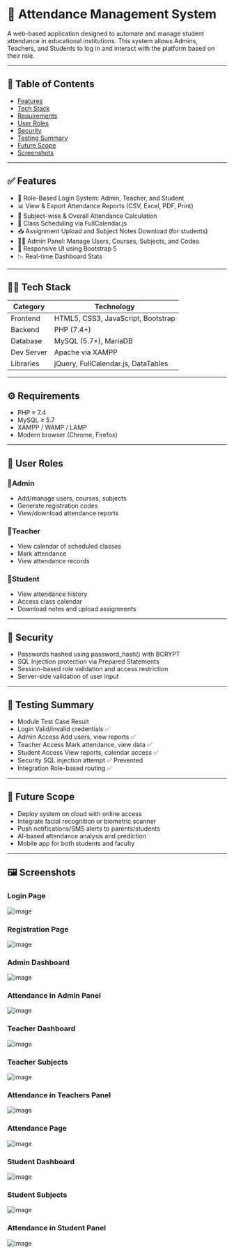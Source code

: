 # 📘 Attendance Management System

A web-based application designed to automate and manage student attendance in educational institutions. This system allows Admins, Teachers, and Students to log in and interact with the platform based on their role.

---

## 📌 Table of Contents

- [Features](#-features)
- [Tech Stack](#-tech-stack)
- [Requirements](https://github.com/Saima2647/Attendance-Management-System/edit/main/README.md#%EF%B8%8F-requirements)
- [User Roles](#-user-roles)
- [Security](#-security)
- [Testing Summary](#-testing-summary)
- [Future Scope](#-future-scope)
- [Screenshots](https://github.com/Saima2647/Attendance-Management-System/edit/main/README.md#%EF%B8%8F-screenshots)

---

## ✅ Features

- 🔐 Role-Based Login System: Admin, Teacher, and Student
- 📊 View & Export Attendance Reports (CSV, Excel, PDF, Print)
- 🧾 Subject-wise & Overall Attendance Calculation
- 📅 Class Scheduling via FullCalendar.js
- 📥 Assignment Upload and Subject Notes Download (for students)
- 🧑‍🏫 Admin Panel: Manage Users, Courses, Subjects, and Codes
- 🧠 Responsive UI using Bootstrap 5
- 📉 Real-time Dashboard Stats

---

## 🧑‍💻 Tech Stack

| Category     | Technology                          |
|--------------|-------------------------------------|
| Frontend     | HTML5, CSS3, JavaScript, Bootstrap  |
| Backend      | PHP (7.4+)                          |
| Database     | MySQL (5.7+), MariaDB               |
| Dev Server   | Apache via XAMPP                    |
| Libraries    | jQuery, FullCalendar.js, DataTables |

---

## ⚙️ Requirements

- PHP ≥ 7.4
- MySQL ≥ 5.7
- XAMPP / WAMP / LAMP
- Modern browser (Chrome, Firefox)

---

## 👥 User Roles
### 🔸Admin
- Add/manage users, courses, subjects
- Generate registration codes
- View/download attendance reports

### 🔸Teacher
- View calendar of scheduled classes
- Mark attendance
- View attendance records

### 🔸Student
- View attendance history
- Access class calendar
- Download notes and upload assignments

---

## 🔐 Security
- Passwords hashed using password_hash() with BCRYPT
- SQL Injection protection via Prepared Statements
- Session-based role validation and access restriction
- Server-side validation of user input

---

## 🧪 Testing Summary
- Module	Test Case	Result
- Login	Valid/invalid credentials	✅
- Admin Access	Add users, view reports	✅
- Teacher Access	Mark attendance, view data	✅
- Student Access	View reports, calendar access	✅
- Security	SQL injection attempt	✅ Prevented
- Integration	Role-based routing	✅

---

## 🚀 Future Scope
- Deploy system on cloud with online access
- Integrate facial recognition or biometric scanner
- Push notifications/SMS alerts to parents/students
- AI-based attendance analysis and prediction
- Mobile app for both students and faculty

---

## 🖼️ Screenshots

### Login Page
![image](https://github.com/user-attachments/assets/cbd4cc95-d58b-4ded-9fa2-700b258f8a55)

### Registration Page
![image](https://github.com/user-attachments/assets/8e60879d-fe5e-42d7-8cc7-3981a5f4ac40)

### Admin Dashboard
![image](https://github.com/user-attachments/assets/bd1076a7-6ba3-40bd-b399-17c6cb07a750)
 
### Attendance in Admin Panel
![image](https://github.com/user-attachments/assets/f3b839cd-9f2a-4aef-9079-b8500f2d3ea1)

### Teacher Dashboard
![image](https://github.com/user-attachments/assets/49d935a4-cf6f-4985-8c8a-563c405b8ee4)

### Teacher Subjects
![image](https://github.com/user-attachments/assets/e10a97e3-d327-4232-99b5-ccbe09a74e91)

### Attendance in Teachers Panel
![image](https://github.com/user-attachments/assets/eb1d8d42-7667-4a65-89ec-abe2e2bbd1e0)

### Attendance Page
![image](https://github.com/user-attachments/assets/ddedd6a9-4c66-4750-a3c1-2991909913d3)

### Student Dashboard
![image](https://github.com/user-attachments/assets/baacf1ee-d317-4a4d-aaf0-47eb9453e61b)

### Student Subjects
![image](https://github.com/user-attachments/assets/d0c83c59-12d3-4c14-a2e4-f4e07026f17d)

### Attendance in Student Panel
![image](https://github.com/user-attachments/assets/d2e0f3ae-e38c-49df-9e0d-4bce3dd9db83)



